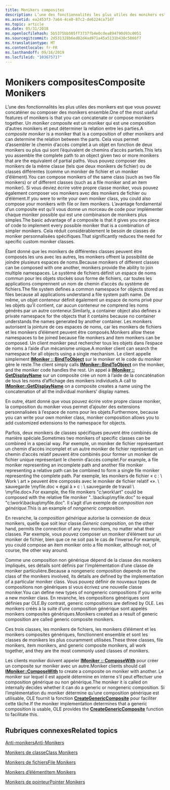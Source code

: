 ```yaml
---
title: Monikers composites
description: L’une des fonctionnalités les plus utiles des monikers est que vous pouvez concaténer ou composer des monikers ensemble.
ms.assetid: ea2453f3-7a64-4ce0-87c2-de6224ca71df
ms.topic: article
ms.date: 05/31/2018
ms.openlocfilehash: 5b5375bb505ff3737fb4e0cdea894790d93c0051
ms.sourcegitcommit: 2d531328b6ed82d4ad971a45a5131b430c5866f7
ms.translationtype: MT
ms.contentlocale: fr-FR
ms.lasthandoff: 09/16/2019
ms.locfileid: "103675717"
---
```

# <a name="composite-monikers"></a><span data-ttu-id="7545b-103">Monikers composites</span><span class="sxs-lookup"><span data-stu-id="7545b-103">Composite Monikers</span></span>

<span data-ttu-id="7545b-104">L’une des fonctionnalités les plus utiles des monikers est que vous pouvez concaténer ou composer des monikers ensemble.</span><span class="sxs-lookup"><span data-stu-id="7545b-104">One of the most useful features of monikers is that you can concatenate or compose monikers together.</span></span> <span data-ttu-id="7545b-105">Un *moniker composite* est un moniker qui est une composition d’autres monikers et peut déterminer la relation entre les parties.</span><span class="sxs-lookup"><span data-stu-id="7545b-105">A *composite moniker* is a moniker that is a composition of other monikers and can determine the relation between the parts.</span></span> <span data-ttu-id="7545b-106">Cela vous permet d’assembler le chemin d’accès complet à un objet en fonction de deux monikers ou plus qui sont l’équivalent de chemins d’accès partiels.</span><span class="sxs-lookup"><span data-stu-id="7545b-106">This lets you assemble the complete path to an object given two or more monikers that are the equivalent of partial paths.</span></span> <span data-ttu-id="7545b-107">Vous pouvez composer des monikers de la même classe (tels que deux monikers de fichier) ou de classes différentes (comme un moniker de fichier et un moniker d’élément).</span><span class="sxs-lookup"><span data-stu-id="7545b-107">You can compose monikers of the same class (such as two file monikers) or of different classes (such as a file moniker and an item moniker).</span></span> <span data-ttu-id="7545b-108">Si vous deviez écrire votre propre classe moniker, vous pouvez également composer vos monikers avec des monikers de fichier ou d’élément.</span><span class="sxs-lookup"><span data-stu-id="7545b-108">If you were to write your own moniker class, you could also compose your monikers with file or item monikers.</span></span> <span data-ttu-id="7545b-109">L’avantage fondamental d’un composite est qu’il vous donne un morceau de code pour implémenter chaque moniker possible qui est une combinaison de monikers plus simples.</span><span class="sxs-lookup"><span data-stu-id="7545b-109">The basic advantage of a composite is that it gives you one piece of code to implement every possible moniker that is a combination of simpler monikers.</span></span> <span data-ttu-id="7545b-110">Cela réduit considérablement le besoin de classes de moniker personnalisées spécifiques.</span><span class="sxs-lookup"><span data-stu-id="7545b-110">That significantly reduces the need for specific custom moniker classes.</span></span>

<span data-ttu-id="7545b-111">Étant donné que les monikers de différentes classes peuvent être composés les uns avec les autres, les monikers offrent la possibilité de joindre plusieurs espaces de noms.</span><span class="sxs-lookup"><span data-stu-id="7545b-111">Because monikers of different classes can be composed with one another, monikers provide the ability to join multiple namespaces.</span></span> <span data-ttu-id="7545b-112">Le système de fichiers définit un espace de noms commun pour les objets stockés sous forme de fichiers, car toutes les applications comprennent un nom de chemin d’accès du système de fichiers.</span><span class="sxs-lookup"><span data-stu-id="7545b-112">The file system defines a common namespace for objects stored as files because all applications understand a file system path name.</span></span> <span data-ttu-id="7545b-113">De même, un objet conteneur définit également un espace de noms privé pour les objets qu’il contient, car aucun conteneur ne comprend les noms générés par un autre conteneur.</span><span class="sxs-lookup"><span data-stu-id="7545b-113">Similarly, a container object also defines a private namespace for the objects that it contains because no container understands the names generated by another container.</span></span> <span data-ttu-id="7545b-114">Les monikers autorisent la jointure de ces espaces de noms, car les monikers de fichiers et les monikers d’élément peuvent être composés.</span><span class="sxs-lookup"><span data-stu-id="7545b-114">Monikers allow these namespaces to be joined because file monikers and item monikers can be composed.</span></span> <span data-ttu-id="7545b-115">Un client moniker peut rechercher tous les objets dans l’espace de noms à l’aide d’un mécanisme unique.</span><span class="sxs-lookup"><span data-stu-id="7545b-115">A moniker client can search the namespace for all objects using a single mechanism.</span></span> <span data-ttu-id="7545b-116">Le client appelle simplement [**IMoniker :: BindToObject**](/windows/desktop/api/ObjIdl/nf-objidl-imoniker-bindtoobject) sur le moniker et le code du moniker gère le reste.</span><span class="sxs-lookup"><span data-stu-id="7545b-116">The client simply calls [**IMoniker::BindToObject**](/windows/desktop/api/ObjIdl/nf-objidl-imoniker-bindtoobject) on the moniker, and the moniker code handles the rest.</span></span> <span data-ttu-id="7545b-117">Un appel à [**IMoniker :: GetDisplayName**](/windows/desktop/api/ObjIdl/nf-objidl-imoniker-getdisplayname) sur un composite crée un nom à l’aide de la concaténation de tous les noms d’affichage des monikers individuels.</span><span class="sxs-lookup"><span data-stu-id="7545b-117">A call to [**IMoniker::GetDisplayName**](/windows/desktop/api/ObjIdl/nf-objidl-imoniker-getdisplayname) on a composite creates a name using the concatenation of all the individual monikers' display names.</span></span>

<span data-ttu-id="7545b-118">En outre, étant donné que vous pouvez écrire votre propre classe moniker, la composition du moniker vous permet d’ajouter des extensions personnalisées à l’espace de noms pour les objets.</span><span class="sxs-lookup"><span data-stu-id="7545b-118">Furthermore, because you can write your own moniker class, moniker composition allows you to add customized extensions to the namespace for objects.</span></span>

<span data-ttu-id="7545b-119">Parfois, deux monikers de classes spécifiques peuvent être combinés de manière spéciale.</span><span class="sxs-lookup"><span data-stu-id="7545b-119">Sometimes two monikers of specific classes can be combined in a special way.</span></span> <span data-ttu-id="7545b-120">Par exemple, un moniker de fichier représentant un chemin d’accès incomplet et un autre moniker de fichier représentant un chemin d’accès relatif peuvent être combinés pour former un moniker de fichier unique représentant le chemin d’accès complet.</span><span class="sxs-lookup"><span data-stu-id="7545b-120">For example, a file moniker representing an incomplete path and another file moniker representing a relative path can be combined to form a single file moniker representing the complete path.</span></span> <span data-ttu-id="7545b-121">Par exemple, les monikers de fichier « c : \\ Work \\ art » peuvent être composés avec le moniker de fichier relatif «». \\ sauvegarde \\myfile.doc « égal à » c : \\ sauvegarde de travail \\ \\myfile.doc».</span><span class="sxs-lookup"><span data-stu-id="7545b-121">For example, the file monikers "c:\\work\\art" could be composed with the relative file moniker "..\\backup\\myfile.doc" to equal "c:\\work\\backup\\myfile.doc".</span></span> <span data-ttu-id="7545b-122">Il s’agit d’un exemple de *composition non générique*.</span><span class="sxs-lookup"><span data-stu-id="7545b-122">This is an example of *nongeneric composition*.</span></span>

<span data-ttu-id="7545b-123">En revanche, la *composition générique* autorise la connexion de deux monikers, quelle que soit leur classe.</span><span class="sxs-lookup"><span data-stu-id="7545b-123">*Generic composition*, on the other hand, permits the connection of any two monikers, no matter what their classes.</span></span> <span data-ttu-id="7545b-124">Par exemple, vous pouvez composer un moniker d’élément sur un moniker de fichier, bien que ce ne soit pas le cas de l’inverse.</span><span class="sxs-lookup"><span data-stu-id="7545b-124">For example, you could compose an item moniker onto a file moniker, although not, of course, the other way around.</span></span>

<span data-ttu-id="7545b-125">Comme une composition non générique dépend de la classe des monikers impliqués, ses détails sont définis par l’implémentation d’une classe de moniker particulière.</span><span class="sxs-lookup"><span data-stu-id="7545b-125">Because a nongeneric composition depends on the class of the monikers involved, its details are defined by the implementation of a particular moniker class.</span></span> <span data-ttu-id="7545b-126">Vous pouvez définir de nouveaux types de compositions non génériques si vous écrivez une nouvelle classe moniker.</span><span class="sxs-lookup"><span data-stu-id="7545b-126">You can define new types of nongeneric compositions if you write a new moniker class.</span></span> <span data-ttu-id="7545b-127">En revanche, les compositions génériques sont définies par OLE.</span><span class="sxs-lookup"><span data-stu-id="7545b-127">By contrast, generic compositions are defined by OLE.</span></span> <span data-ttu-id="7545b-128">Les monikers créés à la suite d’une composition générique sont appelés monikers composites génériques.</span><span class="sxs-lookup"><span data-stu-id="7545b-128">Monikers created as a result of generic composition are called generic composite monikers.</span></span>

<span data-ttu-id="7545b-129">Ces trois classes, les monikers de fichiers, les monikers d’élément et les monikers composites génériques, fonctionnent ensemble et sont les classes de monikers les plus couramment utilisées.</span><span class="sxs-lookup"><span data-stu-id="7545b-129">These three classes, file monikers, item monikers, and generic composite monikers, all work together, and they are the most commonly used classes of monikers.</span></span>

<span data-ttu-id="7545b-130">Les clients moniker doivent appeler [**IMoniker :: ComposeWith**](/windows/desktop/api/ObjIdl/nf-objidl-imoniker-composewith) pour créer un composite sur moniker avec un autre.</span><span class="sxs-lookup"><span data-stu-id="7545b-130">Moniker clients should call [**IMoniker::ComposeWith**](/windows/desktop/api/ObjIdl/nf-objidl-imoniker-composewith) to create a composite on moniker with another.</span></span> <span data-ttu-id="7545b-131">Le moniker sur lequel il est appelé détermine en interne s’il peut effectuer une composition générique ou non générique.</span><span class="sxs-lookup"><span data-stu-id="7545b-131">The moniker it is called on internally decides whether it can do a generic or nongeneric composition.</span></span> <span data-ttu-id="7545b-132">Si l’implémentation du moniker détermine qu’une composition générique est utilisable, OLE fournit la fonction [**CreateGenericComposite**](/windows/desktop/api/Objbase/nf-objbase-creategenericcomposite) pour faciliter cette tâche.</span><span class="sxs-lookup"><span data-stu-id="7545b-132">If the moniker implementation determines that a generic composition is usable, OLE provides the [**CreateGenericComposite**](/windows/desktop/api/Objbase/nf-objbase-creategenericcomposite) function to facilitate this.</span></span>

## <a name="related-topics"></a><span data-ttu-id="7545b-133">Rubriques connexes</span><span class="sxs-lookup"><span data-stu-id="7545b-133">Related topics</span></span>

<dl> <dt>

[<span data-ttu-id="7545b-134">Anti-monikers</span><span class="sxs-lookup"><span data-stu-id="7545b-134">Anti-Monikers</span></span>](anti-monikers.md)
</dt> <dt>

[<span data-ttu-id="7545b-135">Monikers de classe</span><span class="sxs-lookup"><span data-stu-id="7545b-135">Class Monikers</span></span>](class-monikers.md)
</dt> <dt>

[<span data-ttu-id="7545b-136">Monikers de fichiers</span><span class="sxs-lookup"><span data-stu-id="7545b-136">File Monikers</span></span>](file-monikers.md)
</dt> <dt>

[<span data-ttu-id="7545b-137">Monikers d’élément</span><span class="sxs-lookup"><span data-stu-id="7545b-137">Item Monikers</span></span>](item-monikers.md)
</dt> <dt>

[<span data-ttu-id="7545b-138">Monikers de pointeur</span><span class="sxs-lookup"><span data-stu-id="7545b-138">Pointer Monikers</span></span>](pointer-monikers.md)
</dt> </dl>

 

 




